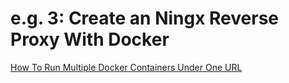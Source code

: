 # e.g. 3: Create an Ningx Reverse Proxy With Docker

[How To Run Multiple Docker Containers Under One URL](https://codingwithmanny.medium.com/create-an-nginx-reverse-proxy-with-docker-a1c0aa9078f1)

